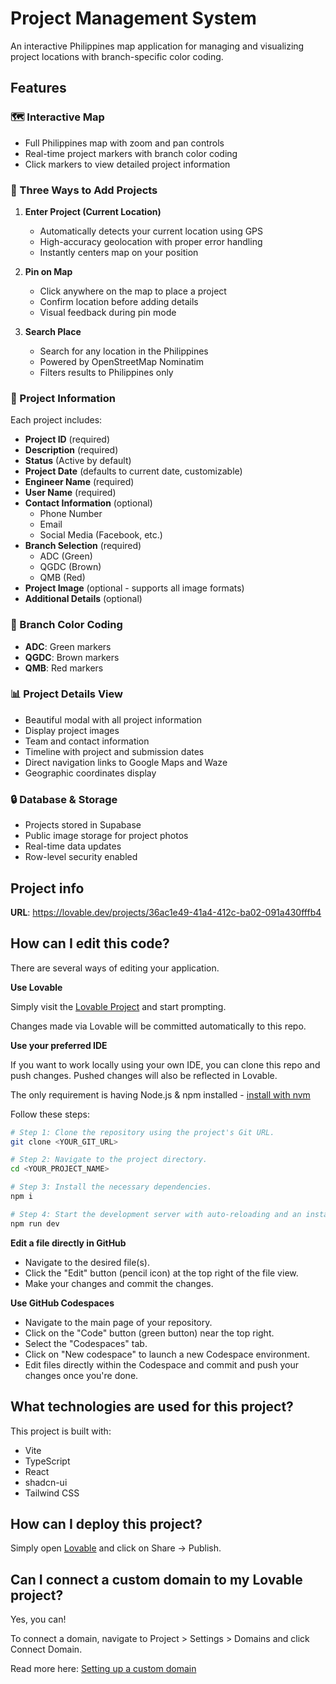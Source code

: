 # Project Management System

An interactive Philippines map application for managing and visualizing project locations with branch-specific color coding.

## Features

### 🗺️ Interactive Map
- Full Philippines map with zoom and pan controls
- Real-time project markers with branch color coding
- Click markers to view detailed project information

### 📍 Three Ways to Add Projects

1. **Enter Project (Current Location)**
   - Automatically detects your current location using GPS
   - High-accuracy geolocation with proper error handling
   - Instantly centers map on your position

2. **Pin on Map**
   - Click anywhere on the map to place a project
   - Confirm location before adding details
   - Visual feedback during pin mode

3. **Search Place**
   - Search for any location in the Philippines
   - Powered by OpenStreetMap Nominatim
   - Filters results to Philippines only

### 📝 Project Information

Each project includes:
- **Project ID** (required)
- **Description** (required)
- **Status** (Active by default)
- **Project Date** (defaults to current date, customizable)
- **Engineer Name** (required)
- **User Name** (required)
- **Contact Information** (optional)
  - Phone Number
  - Email
  - Social Media (Facebook, etc.)
- **Branch Selection** (required)
  - ADC (Green)
  - QGDC (Brown)
  - QMB (Red)
- **Project Image** (optional - supports all image formats)
- **Additional Details** (optional)

### 🎨 Branch Color Coding
- **ADC**: Green markers
- **QGDC**: Brown markers
- **QMB**: Red markers

### 📊 Project Details View
- Beautiful modal with all project information
- Display project images
- Team and contact information
- Timeline with project and submission dates
- Direct navigation links to Google Maps and Waze
- Geographic coordinates display

### 🔒 Database & Storage
- Projects stored in Supabase
- Public image storage for project photos
- Real-time data updates
- Row-level security enabled

## Project info

**URL**: https://lovable.dev/projects/36ac1e49-41a4-412c-ba02-091a430fffb4

## How can I edit this code?

There are several ways of editing your application.

**Use Lovable**

Simply visit the [Lovable Project](https://lovable.dev/projects/36ac1e49-41a4-412c-ba02-091a430fffb4) and start prompting.

Changes made via Lovable will be committed automatically to this repo.

**Use your preferred IDE**

If you want to work locally using your own IDE, you can clone this repo and push changes. Pushed changes will also be reflected in Lovable.

The only requirement is having Node.js & npm installed - [install with nvm](https://github.com/nvm-sh/nvm#installing-and-updating)

Follow these steps:

```sh
# Step 1: Clone the repository using the project's Git URL.
git clone <YOUR_GIT_URL>

# Step 2: Navigate to the project directory.
cd <YOUR_PROJECT_NAME>

# Step 3: Install the necessary dependencies.
npm i

# Step 4: Start the development server with auto-reloading and an instant preview.
npm run dev
```

**Edit a file directly in GitHub**

- Navigate to the desired file(s).
- Click the "Edit" button (pencil icon) at the top right of the file view.
- Make your changes and commit the changes.

**Use GitHub Codespaces**

- Navigate to the main page of your repository.
- Click on the "Code" button (green button) near the top right.
- Select the "Codespaces" tab.
- Click on "New codespace" to launch a new Codespace environment.
- Edit files directly within the Codespace and commit and push your changes once you're done.

## What technologies are used for this project?

This project is built with:

- Vite
- TypeScript
- React
- shadcn-ui
- Tailwind CSS

## How can I deploy this project?

Simply open [Lovable](https://lovable.dev/projects/36ac1e49-41a4-412c-ba02-091a430fffb4) and click on Share -> Publish.

## Can I connect a custom domain to my Lovable project?

Yes, you can!

To connect a domain, navigate to Project > Settings > Domains and click Connect Domain.

Read more here: [Setting up a custom domain](https://docs.lovable.dev/features/custom-domain#custom-domain)
